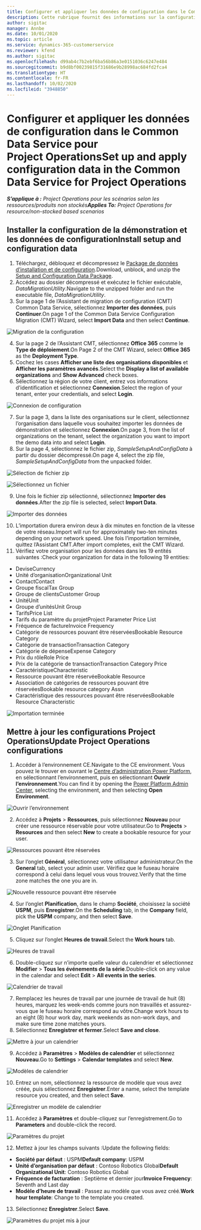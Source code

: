 ```yaml
---
title: Configurer et appliquer les données de configuration dans le Common Data Service pour Project Operations
description: Cette rubrique fournit des informations sur la configuration et l’application des données de configuration dans Project Operations.
author: sigitac
manager: Annbe
ms.date: 10/01/2020
ms.topic: article
ms.service: dynamics-365-customerservice
ms.reviewer: kfend
ms.author: sigitac
ms.openlocfilehash: d99ab4c7b2ebf6ba56b86a3e0151036c6247e484
ms.sourcegitcommit: b9d8bf00239815f31686e9b28998ac684fd2fca4
ms.translationtype: HT
ms.contentlocale: fr-FR
ms.lasthandoff: 10/02/2020
ms.locfileid: "3948850"
---
```

# <a name="set-up-and-apply-configuration-data-in-the-common-data-service-for-project-operations"></a><span data-ttu-id="071d5-103">Configurer et appliquer les données de configuration dans le Common Data Service pour Project Operations</span><span class="sxs-lookup"><span data-stu-id="071d5-103">Set up and apply configuration data in the Common Data Service for Project Operations</span></span>

<span data-ttu-id="071d5-104">_**S’applique à :** Project Operations pour les scénarios selon les ressources/produits non stockés_</span><span class="sxs-lookup"><span data-stu-id="071d5-104">_**Applies To:** Project Operations for resource/non-stocked based scenarios_</span></span>

## <a name="install-setup-and-configuration-data"></a><span data-ttu-id="071d5-105">Installer la configuration de la démonstration et les données de configuration</span><span class="sxs-lookup"><span data-stu-id="071d5-105">Install setup and configuration data</span></span>

1. <span data-ttu-id="071d5-106">Téléchargez, débloquez et décompressez le [Package de données d’installation et de configuration](https://download.microsoft.com/download/1/3/4/1349369c-6209-42b7-b3b4-5be0e67cacd8/ProjOpsSampleSetupData-%20Integrated%20UR1.zip).</span><span class="sxs-lookup"><span data-stu-id="071d5-106">Download, unblock, and unzip the [Setup and Configuration Data Package](https://download.microsoft.com/download/1/3/4/1349369c-6209-42b7-b3b4-5be0e67cacd8/ProjOpsSampleSetupData-%20Integrated%20UR1.zip).</span></span>
2. <span data-ttu-id="071d5-107">Accédez au dossier décompressé et exécutez le fichier exécutable, *DataMigrationUtility*.</span><span class="sxs-lookup"><span data-stu-id="071d5-107">Navigate to the unzipped folder and run the executable file, *DataMigrationUtility*.</span></span>
3. <span data-ttu-id="071d5-108">Sur la page 1 de l’Assistant de migration de configuration (CMT) Common Data Service, sélectionnez **Importer des données**, puis **Continuer**.</span><span class="sxs-lookup"><span data-stu-id="071d5-108">On page 1 of the Common Data Service Configuration Migration (CMT) Wizard, select **Import Data** and then select **Continue**.</span></span>

![Migration de la configuration](./media/1ConfigurationMigration.png)

4. <span data-ttu-id="071d5-110">Sur la page 2 de l’Assistant CMT, sélectionnez **Office 365** comme le **Type de déploiement**.</span><span class="sxs-lookup"><span data-stu-id="071d5-110">On Page 2 of the CMT Wizard, select **Office 365** as the **Deployment Type**.</span></span>
5. <span data-ttu-id="071d5-111">Cochez les cases **Afficher une liste des organisations disponibles** et **Afficher les paramètres avancés**.</span><span class="sxs-lookup"><span data-stu-id="071d5-111">Select the **Display a list of available organizations** and **Show Advanced** check boxes.</span></span>
6. <span data-ttu-id="071d5-112">Sélectionnez la région de votre client, entrez vos informations d’identification et sélectionnez **Connexion**.</span><span class="sxs-lookup"><span data-stu-id="071d5-112">Select the region of your tenant, enter your credentials, and select **Login**.</span></span>

![Connexion de configuration](./media/2ConfigurationSignin.png)

7. <span data-ttu-id="071d5-114">Sur la page 3, dans la liste des organisations sur le client, sélectionnez l’organisation dans laquelle vous souhaitez importer les données de démonstration et sélectionnez **Connexion**.</span><span class="sxs-lookup"><span data-stu-id="071d5-114">On page 3, from the list of organizations on the tenant, select the organization you want to import the demo data into and select **Login**.</span></span>
8. <span data-ttu-id="071d5-115">Sur la page 4, sélectionnez le fichier zip, *SampleSetupAndConfigData* à partir du dossier décompressé.</span><span class="sxs-lookup"><span data-stu-id="071d5-115">On page 4, select the zip file, *SampleSetupAndConfigData* from the unpacked folder.</span></span>

![Sélection de fichier zip](./media/3ZipFile.png)

![Sélectionnez un fichier](./media/4SelectAFile.png)

9. <span data-ttu-id="071d5-118">Une fois le fichier zip sélectionné, sélectionnez **Importer des données**.</span><span class="sxs-lookup"><span data-stu-id="071d5-118">After the zip file is selected, select **Import Data**.</span></span>

![Importer des données](./media/5ImportData.png)

10. <span data-ttu-id="071d5-120">L’importation durera environ deux à dix minutes en fonction de la vitesse de votre réseau.</span><span class="sxs-lookup"><span data-stu-id="071d5-120">Import will run for approximately two-ten minutes depending on your network speed.</span></span> <span data-ttu-id="071d5-121">Une fois l’importation terminée, quittez l’Assistant CMT.</span><span class="sxs-lookup"><span data-stu-id="071d5-121">After import completes, exit the CMT Wizard.</span></span> 
11. <span data-ttu-id="071d5-122">Vérifiez votre organisation pour les données dans les 19 entités suivantes :</span><span class="sxs-lookup"><span data-stu-id="071d5-122">Check your organization for data in the following 19 entities:</span></span>

  - <span data-ttu-id="071d5-123">Devise</span><span class="sxs-lookup"><span data-stu-id="071d5-123">Currency</span></span>
  - <span data-ttu-id="071d5-124">Unité d’organisation</span><span class="sxs-lookup"><span data-stu-id="071d5-124">Organizational Unit</span></span>
  - <span data-ttu-id="071d5-125">Contact</span><span class="sxs-lookup"><span data-stu-id="071d5-125">Contact</span></span>
  - <span data-ttu-id="071d5-126">Groupe fiscal</span><span class="sxs-lookup"><span data-stu-id="071d5-126">Tax Group</span></span>
  - <span data-ttu-id="071d5-127">Groupe de clients</span><span class="sxs-lookup"><span data-stu-id="071d5-127">Customer Group</span></span>
  - <span data-ttu-id="071d5-128">Unité</span><span class="sxs-lookup"><span data-stu-id="071d5-128">Unit</span></span>
  - <span data-ttu-id="071d5-129">Groupe d’unités</span><span class="sxs-lookup"><span data-stu-id="071d5-129">Unit Group</span></span>
  - <span data-ttu-id="071d5-130">Tarifs</span><span class="sxs-lookup"><span data-stu-id="071d5-130">Price List</span></span>
  - <span data-ttu-id="071d5-131">Tarifs du paramètre du projet</span><span class="sxs-lookup"><span data-stu-id="071d5-131">Project Parameter Price List</span></span>
  - <span data-ttu-id="071d5-132">Fréquence de facture</span><span class="sxs-lookup"><span data-stu-id="071d5-132">Invoice Frequency</span></span>
  - <span data-ttu-id="071d5-133">Catégorie de ressources pouvant être réservées</span><span class="sxs-lookup"><span data-stu-id="071d5-133">Bookable Resource Category</span></span>
  - <span data-ttu-id="071d5-134">Catégorie de transaction</span><span class="sxs-lookup"><span data-stu-id="071d5-134">Transaction Category</span></span>
  - <span data-ttu-id="071d5-135">Catégorie de dépense</span><span class="sxs-lookup"><span data-stu-id="071d5-135">Expense Category</span></span>
  - <span data-ttu-id="071d5-136">Prix du rôle</span><span class="sxs-lookup"><span data-stu-id="071d5-136">Role Price</span></span>
  - <span data-ttu-id="071d5-137">Prix de la catégorie de transaction</span><span class="sxs-lookup"><span data-stu-id="071d5-137">Transaction Category Price</span></span>
  - <span data-ttu-id="071d5-138">Caractéristique</span><span class="sxs-lookup"><span data-stu-id="071d5-138">Characteristic</span></span>
  - <span data-ttu-id="071d5-139">Ressource pouvant être réservée</span><span class="sxs-lookup"><span data-stu-id="071d5-139">Bookable Resource</span></span>
  - <span data-ttu-id="071d5-140">Association de catégories de ressources pouvant être réservées</span><span class="sxs-lookup"><span data-stu-id="071d5-140">Bookable resource category Assn</span></span>
  - <span data-ttu-id="071d5-141">Caractéristique des ressources pouvant être réservées</span><span class="sxs-lookup"><span data-stu-id="071d5-141">Bookable Resource Characteristic</span></span>

![Importation terminée](./media/6CompleteImport.png)

## <a name="update-project-operations-configurations"></a><span data-ttu-id="071d5-143">Mettre à jour les configurations Project Operations</span><span class="sxs-lookup"><span data-stu-id="071d5-143">Update Project Operations configurations</span></span>

1. <span data-ttu-id="071d5-144">Accéder à l’environnement CE.</span><span class="sxs-lookup"><span data-stu-id="071d5-144">Navigate to the CE environment.</span></span> <span data-ttu-id="071d5-145">Vous pouvez le trouver en ouvrant le [Centre d’administration Power Platform](https://admin.powerplatform.microsoft.com/environments), en sélectionnant l’environnement, puis en sélectionnant **Ouvrir l’environnement**.</span><span class="sxs-lookup"><span data-stu-id="071d5-145">You can find it by opening the [Power Platform Admin Center](https://admin.powerplatform.microsoft.com/environments), selecting the environment, and then selecting **Open Environment**.</span></span> 

![Ouvrir l’environnement](./media/7OpenEnvironment.png)

2. <span data-ttu-id="071d5-147">Accédez à **Projets** > **Ressources**, puis sélectionnez **Nouveau** pour créer une ressource réservable pour votre utilisateur.</span><span class="sxs-lookup"><span data-stu-id="071d5-147">Go to **Projects** > **Resources** and then select **New** to create a bookable resource for your user.</span></span>

![Ressources pouvant être réservées](./media/8BookableResources.png)

3. <span data-ttu-id="071d5-149">Sur l’onglet **Général**, sélectionnez votre utilisateur administrateur.</span><span class="sxs-lookup"><span data-stu-id="071d5-149">On the **General** tab, select your admin user.</span></span> <span data-ttu-id="071d5-150">Vérifiez que le fuseau horaire correspond à celui dans lequel vous vous trouvez.</span><span class="sxs-lookup"><span data-stu-id="071d5-150">Verify that the time zone matches the one you are in.</span></span> 

![Nouvelle ressource pouvant être réservée](./media/9NewBookableResource.png)

4. <span data-ttu-id="071d5-152">Sur l’onglet **Planification**, dans le champ **Société**, choisissez la société **USPM**, puis **Enregistrer**.</span><span class="sxs-lookup"><span data-stu-id="071d5-152">On the **Scheduling** tab, in the **Company** field, pick the **USPM** company, and then select **Save**.</span></span> 

![Onglet Planification](./media/10SchedulingTab.png)

5. <span data-ttu-id="071d5-154">Cliquez sur l’onglet **Heures de travail**.</span><span class="sxs-lookup"><span data-stu-id="071d5-154">Select the **Work hours** tab.</span></span>  

![Heures de travail](./media/11WorkHours.png)

6. <span data-ttu-id="071d5-156">Double-cliquez sur n’importe quelle valeur du calendrier et sélectionnez **Modifier** > **Tous les événements de la série**.</span><span class="sxs-lookup"><span data-stu-id="071d5-156">Double-click on any value in the calendar and select **Edit** > **All events in the series**.</span></span> 

![Calendrier de travail](./media/12WorkCalendar.png)

7. <span data-ttu-id="071d5-158">Remplacez les heures de travail par une journée de travail de huit (8) heures, marquez les week-ends comme jours non travaillés et assurez-vous que le fuseau horaire correspond au vôtre.</span><span class="sxs-lookup"><span data-stu-id="071d5-158">Change work hours to an eight (8) hour work day, mark weekends as non-work days, and make sure time zone matches yours.</span></span> 
8. <span data-ttu-id="071d5-159">Sélectionnez **Enregistrer et fermer**.</span><span class="sxs-lookup"><span data-stu-id="071d5-159">Select **Save and close**.</span></span>

![Mettre à jour un calendrier](./media/13UpdateCalendar.png)

9. <span data-ttu-id="071d5-161">Accédez à **Paramètres** > **Modèles de calendrier** et sélectionnez **Nouveau**.</span><span class="sxs-lookup"><span data-stu-id="071d5-161">Go to **Settings** > **Calendar templates** and select **New**.</span></span>
 
 ![Modèles de calendrier](./media/14CalendarTemplates.png)
 
 10. <span data-ttu-id="071d5-163">Entrez un nom, sélectionnez la ressource de modèle que vous avez créée, puis sélectionnez **Enregistrer**.</span><span class="sxs-lookup"><span data-stu-id="071d5-163">Enter a name, select the template resource you created, and then select **Save**.</span></span> 
 
 ![Enregistrer un modèle de calendrier](./media/15SaveCalendarTemplate.png)
 
 11. <span data-ttu-id="071d5-165">Accédez à **Paramètres** et double-cliquez sur l’enregistrement.</span><span class="sxs-lookup"><span data-stu-id="071d5-165">Go to **Parameters** and double-click the record.</span></span> 
 
 ![Paramètres du projet](./media/16ProjectParameters.png)
 
12. <span data-ttu-id="071d5-167">Mettez à jour les champs suivants :</span><span class="sxs-lookup"><span data-stu-id="071d5-167">Update the following fields:</span></span>

 - <span data-ttu-id="071d5-168">**Société par défaut** : USPM</span><span class="sxs-lookup"><span data-stu-id="071d5-168">**Default company**: USPM</span></span>
 - <span data-ttu-id="071d5-169">**Unité d’organisation par défaut** : Contoso Robotics Global</span><span class="sxs-lookup"><span data-stu-id="071d5-169">**Default Organizational Unit**: Contoso Robotics Global</span></span>
 - <span data-ttu-id="071d5-170">**Fréquence de facturation** : Septième et dernier jour</span><span class="sxs-lookup"><span data-stu-id="071d5-170">**Invoice Frequency**: Seventh and Last day</span></span>
 - <span data-ttu-id="071d5-171">**Modèle d’heure de travail** : Passez au modèle que vous avez créé.</span><span class="sxs-lookup"><span data-stu-id="071d5-171">**Work hour template**: Change to the template you created.</span></span>

13. <span data-ttu-id="071d5-172">Sélectionnez **Enregistrer**.</span><span class="sxs-lookup"><span data-stu-id="071d5-172">Select **Save**.</span></span> 

![Paramètres du projet mis à jour](./media/17UpdatedProjectParameters.png)

